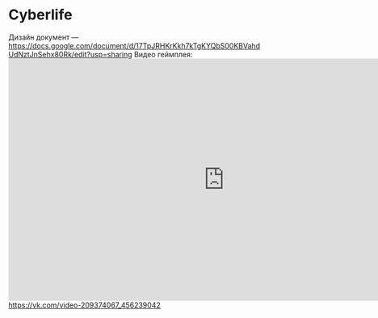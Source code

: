 # Cyberlife

 Дизайн документ — https://docs.google.com/document/d/17TpJRHKrKkh7kTgKYQbS00KBVahdUdNztJnSehx80Rk/edit?usp=sharing
 Видео геймплея:
[<iframe src="https://vk.com/video_ext.php?oid=-209374067&id=456239042&hash=3db9a26748997e75&hd=2" width="853" height="480" allow="autoplay; encrypted-media; fullscreen; picture-in-picture;" frameborder="0" allowfullscreen></iframe>](https://vk.com/video-209374067_456239042)https://vk.com/video-209374067_456239042
